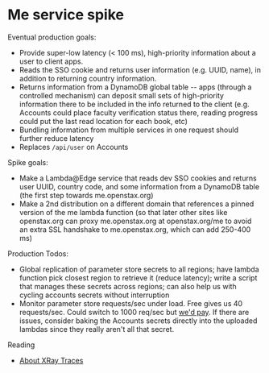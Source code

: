 # Me service spike

Eventual production goals:

* Provide super-low latency (< 100 ms), high-priority information about a user to client apps.
* Reads the SSO cookie and returns user information (e.g. UUID, name), in addition to returning country information.
* Returns information from a DynamoDB global table -- apps (through a controlled mechanism) can deposit small sets of high-priority information there to be included in the info returned to the client (e.g. Accounts could place faculty verification status there, reading progress could put the last read location for each book, etc)
* Bundling information from multiple services in one request should further reduce latency
* Replaces `/api/user` on Accounts

Spike goals:

* Make a Lambda@Edge service that reads dev SSO cookies and returns user UUID, country code, and some information from a DynamoDB table (the first step towards me.openstax.org)
* Make a 2nd distribution on a different domain that references a pinned version of the me lambda function (so that later other sites like openstax.org can proxy me.openstax.org at openstax.org/me to avoid an extra SSL handshake to me.openstax.org, which can add 250-400 ms)

Production Todos:

* Global replication of parameter store secrets to all regions; have lambda function pick closest region to retrieve it (reduce latency); write a script that manages these secrets across regions; can also help us with cycling accounts secrets without interruption
* Monitor parameter store requests/sec under load.  Free gives us 40 requests/sec.  Could switch to 1000 req/sec but [we'd pay](https://aws.amazon.com/systems-manager/pricing/).  If there are issues, consider baking the Accounts secrets directly into the uploaded lambdas since they really aren't all that secret.


Reading

* [About XRay Traces](https://blog.newrelic.com/engineering/lambda-functions-xray-traces-custom-serverless-metrics/)
